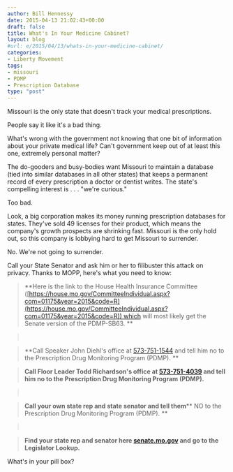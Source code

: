 ```yaml
---
author: Bill Hennessy
date: 2015-04-13 21:02:43+00:00
draft: false
title: What's In Your Medicine Cabinet?
layout: blog
#url: e/2015/04/13/whats-in-your-medicine-cabinet/
categories:
- Liberty Movement
tags:
- missouri
- PDMP
- Prescription Database
type: "post"
---
```


Missouri is the only state that doesn't track your medical prescriptions.

People say it like it's a bad thing.

What's wrong with the government not knowing that one bit of information about your private medical life? Can't government keep out of at least this one, extremely personal matter?

The do-gooders and busy-bodies want Missouri to maintain a database (tied into similar databases in all other states) that keeps a permanent record of every prescription a doctor or dentist writes. The state's compelling interest is . . . "we're curious."

Too bad.

Look, a big corporation makes its money running prescription databases for states. They've sold 49 licenses for their product, which means the company's growth prospects are shrinking fast. Missouri is the only hold out, so this company is lobbying hard to get Missouri to surrender.

No. We're not going to surrender.

Call your State Senator and ask him or her to filibuster this attack on privacy. Thanks to MOPP, here's what you need to know:



> 

> 
> **Here is the link to the House Health Insurance Committee ([https://house.mo.gov/CommitteeIndividual.aspx?com=01175&year=2015&code=R](https://house.mo.gov/CommitteeIndividual.aspx?com=01175&year=2015&code=R)) which will most likely get the Senate version of the PDMP-SB63. **
> 
> 

> 
>  
> 
> 

> 
> **Call Speaker John Diehl's office at [573-751-1544](tel:573-751-1544) and tell him no to the Prescription Drug Monitoring Program (PDMP). **
> 
> 

> 
> **Call Floor Leader Todd Richardson's office at [573-751-4039](tel:573-751-4039) and tell him no to the Prescription Drug Monitoring Program (PDMP).**
> 
> 

> 
>  
> 
> 

> 
> **Call your own state rep and state senator and tell them**** NO to the Prescription Drug Monitoring Program (PDMP). **
> 
> 

> 
>  
> 
> 

> 
> **Find your state rep and senator here [senate.mo.gov](https://senate.mo.gov/) and go to the Legislator Lookup.**
> 
> 



What's in your pill box?
